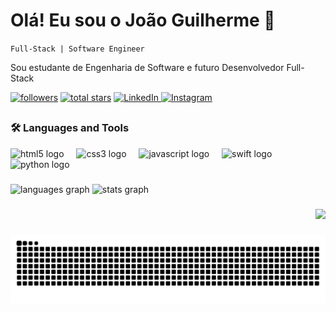 <h1 align="left">Olá! Eu sou o João Guilherme 👋</h1>

`Full-Stack | Software Engineer`

<p align="left">Sou estudante de Engenharia de Software e futuro Desenvolvedor Full-Stack</p>

<div align="left">
  <a href="https://github.com/JoaoGuiMarques?tab=followers">
         <img alt="followers" title="Follow me on Github" src="https://custom-icon-badges.demolab.com/github/followers/yasmngoncalves?color=236ad3&labelColor=1155ba&style=for-the-badge&logo=person-add&label=Follow&logoColor=white"/></a>
      <a href="https://github.com/JoaoGuiMarques?tab=repositories&sort=stargazers">
         <img alt="total stars" title="Total stars on GitHub" src="https://custom-icon-badges.demolab.com/github/stars/yasmngoncalves?color=55960c&style=for-the-badge&labelColor=488207&logo=star"/></a>
  <a href="https://www.linkedin.com/in/joaoguimarques" target="_blank">
    <img alt="LinkedIn" src="https://img.shields.io/badge/LinkedIn-0A66C2?style=for-the-badge&logo=linkedin&logoColor=white"/>
  </a>
  <a href="https://www.instagram.com/_.joao_marques/" target="_blank">
    <img alt="Instagram" src="https://img.shields.io/badge/Instagram-E4405F?style=for-the-badge&logo=instagram&logoColor=white"/>
  </a>
</div>

##

### 🛠️ Languages and Tools

<div align="left">
  <img src="https://cdn.jsdelivr.net/gh/devicons/devicon/icons/html5/html5-original.svg" height="40" alt="html5 logo"  />
  <img width="12" />
  <img src="https://cdn.jsdelivr.net/gh/devicons/devicon/icons/css3/css3-original.svg" height="40" alt="css3 logo"  />
  <img width="12" />
  <img src="https://cdn.jsdelivr.net/gh/devicons/devicon/icons/javascript/javascript-original.svg" height="40" alt="javascript logo"  />
  <img width="12" />
  <img src="https://cdn.jsdelivr.net/gh/devicons/devicon/icons/swift/swift-original.svg" height="40" alt="swift logo"  />
  <img width="12" />
  <img src="https://cdn.jsdelivr.net/gh/devicons/devicon/icons/python/python-original.svg" height="40" alt="python logo"  />
</div>

###

<div align="left">
  <img src="https://github-readme-stats.vercel.app/api/top-langs?username=JoaoGuiMarques&locale=en&hide_title=false&layout=compact&card_width=320&langs_count=5&theme=github_dark&hide_border=false&order=2" height="130em" alt="languages graph"  />
  <img src="https://github-readme-stats.vercel.app/api?username=JoaoGuiMarques&hide_title=false&hide_rank=false&show_icons=true&include_all_commits=true&count_private=true&disable_animations=false&theme=github_dark&locale=en&hide_border=false&order=1&custom_title=Jo%C3%A3o%20Guilherme'%20GitHub%20Stats" height="180em" alt="stats graph"  />
</div>

###

<div align="right">
  <img src="https://visitor-badge.laobi.icu/badge?page_id=JoaoGuiMarques.JoaoGuiMarques&"  />
</div>

###

<picture align="center">
  <source media="(prefers-color-scheme: dark)" srcset="https://raw.githubusercontent.com/JoaoGuiMarques/JoaoGuiMarques/output/github-contribution-grid-snake-dark.svg">
  <source media="(prefers-color-scheme: light)" srcset="https://raw.githubusercontent.com/JoaoGuiMarques/JoaoGuiMarques/output/github-contribution-grid-snake-dark.svg">
  <img align="center" alt="github contribution grid snake animation" src="https://raw.githubusercontent.com/JoaoGuiMarques/JoaoGuiMarques/output/github-contribution-grid-snake.svg">
</picture>
